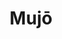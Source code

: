 ---
layout: place
title: "Mujō"
permalink: /georgia/atlanta/mujo.html
stateAbbr: GA
stateName: Georgia
cityName: Atlanta
place_id: ChIJIb9pCKMF9YgRWsQF-tZOGdI
photos:
  - name: >-
      places/ChIJIb9pCKMF9YgRWsQF-tZOGdI/photos/AeeoHcI5RbIHofCljDSes23gEq3gQWYN7-KoZnBpaEPrbbAhYfcME2asWVTPBHgvT8Kfs-ekY6lQKDZ1YAxOHd7UKZ5EwCo7ajLVFn0wJg7gb-qeCeoo4Ni0R5VQ4v8qwBZE5i9dV5N3MJ6aAJGHgun4V7DPCPFR_nCa_V0NJ3YMrTFItMu3nYhwlT-rKOFTvV0nL-WcjAtlNzh_02IK2DkBuG5l82_N15x9KkRmxMZR5-6uVNE4unMYv70fhnwnoTHZkeAJdskoX7I5oput67dhYW_mwVVZaHEP_tzJjDqeU2HafQ
    widthPx: 4800
    heightPx: 3201
    authorAttributions:
      - displayName: Mujō
        uri: https://maps.google.com/maps/contrib/110421072972987459431
        photoUri: >-
          https://lh3.googleusercontent.com/a-/ALV-UjX5W8qy4JhvmQ69Tb2mbKma9G_oDz4Qeiwagsg1eXTF3IO1dPo=s100-p-k-no-mo
    flagContentUri: >-
      https://www.google.com/local/imagery/report/?cb_client=maps_api_places.places_api&image_key=!1e10!2sAF1QipP58i8v7U0IR0_Mi1dHr446ebLJ7RG6YXPNNOuJ&hl=en-US
    googleMapsUri: >-
      https://www.google.com/maps/place//data=!3m4!1e2!3m2!1sAF1QipP58i8v7U0IR0_Mi1dHr446ebLJ7RG6YXPNNOuJ!2e10!4m2!3m1!1s0x88f505a30869bf21:0xd2194ed6fa05c45a
  - name: >-
      places/ChIJIb9pCKMF9YgRWsQF-tZOGdI/photos/AeeoHcLTnRqGg15vv_lioXFrFnwYig-a5SD_0-BNH37_NS8kiUDVmqmF04bhifdKH3yI5i6G_uGDJ-A_hA8M3csxs7RxI5VF_mz9K_jcq43K3LIcaa8eetHwvAH-lF4HGQRGzx1zYkFrIY-H266X9iXDwwlzFH6jJIv3hIdCsNz-1Nc1m8P9gm6K6sb5jsNLKA9N9X0TPhQCqOvoSfIvtF5RnVPFIrNpAviNVBJjrBqqUfQ9_U9-Wr36MRmYgQfpD5thLka9qrJ6COOgskK5IOfE11qvD06AV0tjYFxrFVPtA7B6Yw
    widthPx: 4800
    heightPx: 3201
    authorAttributions:
      - displayName: Mujō
        uri: https://maps.google.com/maps/contrib/110421072972987459431
        photoUri: >-
          https://lh3.googleusercontent.com/a-/ALV-UjX5W8qy4JhvmQ69Tb2mbKma9G_oDz4Qeiwagsg1eXTF3IO1dPo=s100-p-k-no-mo
    flagContentUri: >-
      https://www.google.com/local/imagery/report/?cb_client=maps_api_places.places_api&image_key=!1e10!2sAF1QipOK1H_HZRZO25KPRCXy7IbE78qQvxuUF6gQA4g1&hl=en-US
    googleMapsUri: >-
      https://www.google.com/maps/place//data=!3m4!1e2!3m2!1sAF1QipOK1H_HZRZO25KPRCXy7IbE78qQvxuUF6gQA4g1!2e10!4m2!3m1!1s0x88f505a30869bf21:0xd2194ed6fa05c45a
  - name: >-
      places/ChIJIb9pCKMF9YgRWsQF-tZOGdI/photos/AeeoHcJOnlp8k0GIcW4kaWzF-aVBu4ZeXHU3Jl7z11zxCOjVI6UzPxAxiY8lwzKDGBB9H-MfEBBXi0rEY22GZ3yg-4PgBIhEKrWXVtKhi1VLvK8LlvJrjZJxalL2NN0U_WCwqsFZufforZzn7fDypk2Ii9xejIOLMu_UvAhdEMOWQ5j1MNTQl_RAQ3rq5T5SszIXF0zdN6vwg_iopfF6ahMaKLZeZBJx7_LznjdlB6bLYFNw2m4rUiUJIMecem0dV_ZKsYn0pSljrvw3sSFFawIcrAyf4V5_tqDd8-OW86d6DotTUfaMO4ddoE_68cTTlL_HRY6091UNaRIpOmxGxdLdw4-Y4nwG0Uhkw0KvfjRdB0bARPU112cltjKiDqztvpInIeaFufCzYCs7zut5v-dmYBw2fm9ried9AKlec_YbSvcQjQ
    widthPx: 4032
    heightPx: 3024
    authorAttributions:
      - displayName: Shah Imran
        uri: https://maps.google.com/maps/contrib/109920498748797895660
        photoUri: >-
          https://lh3.googleusercontent.com/a/ACg8ocLfx3p9c-NrPMpW0cWtbheYP6yAi8c51oNwbnEtKw1mMWl9UA=s100-p-k-no-mo
    flagContentUri: >-
      https://www.google.com/local/imagery/report/?cb_client=maps_api_places.places_api&image_key=!1e10!2sCIHM0ogKEICAgICz8vzWCw&hl=en-US
    googleMapsUri: >-
      https://www.google.com/maps/place//data=!3m4!1e2!3m2!1sCIHM0ogKEICAgICz8vzWCw!2e10!4m2!3m1!1s0x88f505a30869bf21:0xd2194ed6fa05c45a
  - name: >-
      places/ChIJIb9pCKMF9YgRWsQF-tZOGdI/photos/AeeoHcI8DOaetwPZtp7iLFTy8_MBkzOK3YHsu4SlmJrzpsOgkDR54YcpcGq9xW_jGn5WDa93HGoUDgqWHLFizQcPmk0KSrdi6mDTlaW31GUVPnX0TY1w8m3ZargPgU17B8DShuiaAef3MZE5n_zGylGZ-brIfkiO-Xt5GJG1mVkd_ZpWoBhv6WTI-n9bwtEVheY8fU96fi3M-ZexCgTduF19fW1iQV31yYAUFG5xDzP9NIZ5IDcmbyRblHYxhub9urNvm6xYiKXhb3HlKelPgFT_-8k6cA8RtKvU0W1nx53_iZPY48txTuxy9mh_dEffVV0UoGq3UV_BXffL3xDqcegtl93IGugbb1Yp_uAIJPP0OCanTB9nZPck4Obf5bOcBqcsCzANLvdYx_vmOZb6WDWCSICPqov_YUo4U-Vi9Lj0myCvNkkg
    widthPx: 4080
    heightPx: 3072
    authorAttributions:
      - displayName: Minh Hua
        uri: https://maps.google.com/maps/contrib/110954217328490809761
        photoUri: >-
          https://lh3.googleusercontent.com/a-/ALV-UjW1dCrAgyNtBQs9FUrfPT5EVcJ0CgDHpYcGKkKCI-zLvEdQUOhy1g=s100-p-k-no-mo
    flagContentUri: >-
      https://www.google.com/local/imagery/report/?cb_client=maps_api_places.places_api&image_key=!1e10!2sCIHM0ogKEICAgIDH66DKyQE&hl=en-US
    googleMapsUri: >-
      https://www.google.com/maps/place//data=!3m4!1e2!3m2!1sCIHM0ogKEICAgIDH66DKyQE!2e10!4m2!3m1!1s0x88f505a30869bf21:0xd2194ed6fa05c45a
  - name: >-
      places/ChIJIb9pCKMF9YgRWsQF-tZOGdI/photos/AeeoHcL_QZOC0rXJFfRCEMEvRMjylxgyU0oCMj3A-PRsOS76QIXL7RtwHFZmr6h-onyh-v3oU1VOZesGG9tx3l9DWmGxqh5g7f-c3icWARE2BY_J792P-sI2i7EAdtdsmzmDBgonVzoFhzJwxw6vTXB8241uuU9Ebx5w0fqsgSvS8-qYR77hPm57AGkMXLRWOUtTk_8xIKuhVBBNWFR33WRZvjwq0hmoOcP-hmJbmn2V5ekxmyKta5zFZmziwFUWlrQTEAEQuMfeBUc_oTSaWc8y0Caf72cssk7dwHzvB_hRGhLBRHlhpo9N3c0Uf0pIzwetOynIzEzrQCRq-rTgLmhYNy0b3hYELBDJyzmotNTeRCL4J75Kn5oV5C02A9sPD5bDCjKgavezaizE21gwKV14fCw4SRrzxq6AIJDPpEXhgZMRuw
    widthPx: 4080
    heightPx: 3072
    authorAttributions:
      - displayName: Minh Hua
        uri: https://maps.google.com/maps/contrib/110954217328490809761
        photoUri: >-
          https://lh3.googleusercontent.com/a-/ALV-UjW1dCrAgyNtBQs9FUrfPT5EVcJ0CgDHpYcGKkKCI-zLvEdQUOhy1g=s100-p-k-no-mo
    flagContentUri: >-
      https://www.google.com/local/imagery/report/?cb_client=maps_api_places.places_api&image_key=!1e10!2sCIHM0ogKEICAgIDHq4-pfg&hl=en-US
    googleMapsUri: >-
      https://www.google.com/maps/place//data=!3m4!1e2!3m2!1sCIHM0ogKEICAgIDHq4-pfg!2e10!4m2!3m1!1s0x88f505a30869bf21:0xd2194ed6fa05c45a
  - name: >-
      places/ChIJIb9pCKMF9YgRWsQF-tZOGdI/photos/AeeoHcIw7Ezg7wbx6HY8i83cQyw7X8ewO0b5GZsounmzemRfUJiJX9sbmx5TsfmLv0Cp5vDF-imjFdqDmWN2CUcUov2tlhWWL6cl6xv-Ji1F4HtlOWXtxLZj8qKJfhKuzEM6nbeGnZF01uBu0eCbYszQtmlEJOBoeHNf4LRUt7S-ZOm90tOUWrFulaYSNi0wj9eX6OV-9KrIpf1kh5O3hPnCDj9Ar6o9r0Tcg6fa6B_HbFr9iZ3bbWKiyCJuPK5bznt31UPgaGq_opji5TR0WGUgXb9ZYqbvln3NDzuWXFfT2IlV935XSILcoiuloCTkqiLRkJTbqT-8etwccmqkaUOw4dPWYYxZxkwXQtxpEspVZg1LY5BCfvCqR-7vyGpt2-jgXMOQ4yTL6vX4jXRX89HMKs4pEZopH03e3Rsfxp163L-MzQ
    widthPx: 4080
    heightPx: 3072
    authorAttributions:
      - displayName: Matt Scrudato
        uri: https://maps.google.com/maps/contrib/102526251669532985481
        photoUri: >-
          https://lh3.googleusercontent.com/a-/ALV-UjXXij6Dtkw8cpW-D-QuvsRzDTcWwKne_eBAgP0AocHY3gfKLxLysg=s100-p-k-no-mo
    flagContentUri: >-
      https://www.google.com/local/imagery/report/?cb_client=maps_api_places.places_api&image_key=!1e10!2sCIHM0ogKEICAgIDv-aHATQ&hl=en-US
    googleMapsUri: >-
      https://www.google.com/maps/place//data=!3m4!1e2!3m2!1sCIHM0ogKEICAgIDv-aHATQ!2e10!4m2!3m1!1s0x88f505a30869bf21:0xd2194ed6fa05c45a
  - name: >-
      places/ChIJIb9pCKMF9YgRWsQF-tZOGdI/photos/AeeoHcI_HO6a1vnvtOSdBrRNLeFZcXeASlBghPmdYIkbIr1UiJqTNvo_DAAiHleAAjcPhSp5IcjQ6VSZ0ADpy9eFuC2G1M-nWiXPxeFSJeASABRON1LYLNPwELVGjmPWsr7CibtzJnlJHAn_JB6I1dKvT-BMGdoYo1LoVrgAae_6lZuhcQP5lj8ds052Pm6D6T55C6Uf7hfzibLUtP00F__725htFM8G5QzpQ-2vg4rT5MqVKvf_oEx7Wsw0EYlbqNu4oCQhaOjThJprwiPaEi3xiLesU4U5dKHvL-AWu59wFkYcBeoE6ypPnJ29xlayeZyFKSeusbIeSPfA8tTMHVyzXgnmAMuUM78U7MVOBk8HjlzEWlSn96iJEuWEFpyutSWC9OarwogFDMx2E6ATmHU6ywY0X7uwEQjWtIOxkaX9pvT6Mg
    widthPx: 4080
    heightPx: 3072
    authorAttributions:
      - displayName: Minh Hua
        uri: https://maps.google.com/maps/contrib/110954217328490809761
        photoUri: >-
          https://lh3.googleusercontent.com/a-/ALV-UjW1dCrAgyNtBQs9FUrfPT5EVcJ0CgDHpYcGKkKCI-zLvEdQUOhy1g=s100-p-k-no-mo
    flagContentUri: >-
      https://www.google.com/local/imagery/report/?cb_client=maps_api_places.places_api&image_key=!1e10!2sCIHM0ogKEICAgIDHq4-pbg&hl=en-US
    googleMapsUri: >-
      https://www.google.com/maps/place//data=!3m4!1e2!3m2!1sCIHM0ogKEICAgIDHq4-pbg!2e10!4m2!3m1!1s0x88f505a30869bf21:0xd2194ed6fa05c45a
  - name: >-
      places/ChIJIb9pCKMF9YgRWsQF-tZOGdI/photos/AeeoHcJgRiaOfCLPDv8KzneYeMJpVMLSq2kydU-J81HVHkpxEVvRJNAXHJ59zfc4re2SfX7CvFNGW5s_BBtg1WRQztJM-rn9-p-PkNDSll8awOJ-Skmgt73RW-S4_XBnOsHp1HikBWXEL6sVJJQl5_wREuIRo2PkPmdEV6AX0k_aB6HvMQFtkF3o5bg5e6RDqTvgAIhyiuMsLm0bnILctH3Q7_FPj0imIZmORer7ZjqL3CxzA0URoBZhpCT31fdpUq609ZDHJzE4kZo6dYfqXfHKyVrVYMf4kHTrYjeq0bazMP1jerBMuWGBKDaCvbX5P8kRitKLO5T8OUBj2QYS-NsN-9ruQaNgtjwsfhzr72nNVyE8PHqpyY5cbkCG3lwUl-o8eJhFDD5SDkDUB4bOvhmL40djJ_I3AEtRRDPi1HNkGXOAT0BA
    widthPx: 4080
    heightPx: 3072
    authorAttributions:
      - displayName: Matt Scrudato
        uri: https://maps.google.com/maps/contrib/102526251669532985481
        photoUri: >-
          https://lh3.googleusercontent.com/a-/ALV-UjXXij6Dtkw8cpW-D-QuvsRzDTcWwKne_eBAgP0AocHY3gfKLxLysg=s100-p-k-no-mo
    flagContentUri: >-
      https://www.google.com/local/imagery/report/?cb_client=maps_api_places.places_api&image_key=!1e10!2sCIHM0ogKEICAgIDv-bGExAE&hl=en-US
    googleMapsUri: >-
      https://www.google.com/maps/place//data=!3m4!1e2!3m2!1sCIHM0ogKEICAgIDv-bGExAE!2e10!4m2!3m1!1s0x88f505a30869bf21:0xd2194ed6fa05c45a
  - name: >-
      places/ChIJIb9pCKMF9YgRWsQF-tZOGdI/photos/AeeoHcIIMrv42Ee8rRTvS6PPOVH80GddJTCze6BT8g2A4Nv6w5K-sPjPkcVHJtzC2RKz8pS8fScp-F2B-Q2aWVS2ZxYobB-vPLbyoFsfZHQlviON5dk-qarb1nw_J7QnADQ2hzqIpC6m0eC8BqgoA0JjSoQIPJL-ji6qG6afTFf3tT2FWKcOX-a9_cacX58o3rXO_ndS6ntslil7FUKeRmylLJHnRLf8KvkHIB2Xlf21u-TvcRndRweyGElE4dDCKbKiQ2vs1IR2hd94ugAjjJ2N8K3ziYna1TMxjkYPqZM23UovpGiotpqv4HKhuwcLVTZfVaknHKOcQUaGMk3ecUxFODOd1pbt6yGc7ExNF0V_S8W27iY7VY20ThNXE9JezPPRJ0OtERp8iwP0X4Jwk1hmY7ekUT2d-YQ-tzRBNMU8J0Xw4w
    widthPx: 4080
    heightPx: 3072
    authorAttributions:
      - displayName: Matt Scrudato
        uri: https://maps.google.com/maps/contrib/102526251669532985481
        photoUri: >-
          https://lh3.googleusercontent.com/a-/ALV-UjXXij6Dtkw8cpW-D-QuvsRzDTcWwKne_eBAgP0AocHY3gfKLxLysg=s100-p-k-no-mo
    flagContentUri: >-
      https://www.google.com/local/imagery/report/?cb_client=maps_api_places.places_api&image_key=!1e10!2sCIHM0ogKEICAgIDv-fGEVw&hl=en-US
    googleMapsUri: >-
      https://www.google.com/maps/place//data=!3m4!1e2!3m2!1sCIHM0ogKEICAgIDv-fGEVw!2e10!4m2!3m1!1s0x88f505a30869bf21:0xd2194ed6fa05c45a
  - name: >-
      places/ChIJIb9pCKMF9YgRWsQF-tZOGdI/photos/AeeoHcK_wAtrDe_l0ATBTpDH6s9NfQbHt1EaGaZoR0BCuooWJVK6NCNCEcbTOOYjFMi5JfDGQHi3g_-Zkhbt26J7F71pIriQTxPSPBRJwgWVV9dojGPk7qFyHHsqaPpYxH3wqT7jZOoOnhM6wTFxJUxuBC-TsOd3P_U1VfFileK3CfhwKDnUCGHJptgJorFtMfiqJ4U6pdoh2jNCZXLYBrx6eGm5JAh3BXFia0yKllnDpwx70SqtAaYxIHRLxCxg4vlNu0vbKRzGtzhLXNgfGHN_oI2fBvXgYK1rYciMVc6D8Mp55v9mkf0ozvXzyob6BJXiZo_XXe1e5EOAqv2afeQ9rxffgklVx5b6sW290HE-5y4IGT0ww71drbY1Yz2ROi3rGeANJwhKVLuGnWlxxNpfXZ3Mc0qbL_yiE59-eRtEpAZ6nQ
    widthPx: 4080
    heightPx: 3072
    authorAttributions:
      - displayName: Matt Scrudato
        uri: https://maps.google.com/maps/contrib/102526251669532985481
        photoUri: >-
          https://lh3.googleusercontent.com/a-/ALV-UjXXij6Dtkw8cpW-D-QuvsRzDTcWwKne_eBAgP0AocHY3gfKLxLysg=s100-p-k-no-mo
    flagContentUri: >-
      https://www.google.com/local/imagery/report/?cb_client=maps_api_places.places_api&image_key=!1e10!2sCIHM0ogKEICAgIDv-cHLcQ&hl=en-US
    googleMapsUri: >-
      https://www.google.com/maps/place//data=!3m4!1e2!3m2!1sCIHM0ogKEICAgIDv-cHLcQ!2e10!4m2!3m1!1s0x88f505a30869bf21:0xd2194ed6fa05c45a
address: 691 14th St NW c, Atlanta, GA 30318, USA
street: 691 14th St NW c
city: Atlanta
state: GA
zip: '30318'
country: USA
neighborhood: Home Park
latitude: '33.786159'
longitude: '-84.411422'
accessibility_options:
  wheelchairAccessibleParking: true
  wheelchairAccessibleEntrance: true
  wheelchairAccessibleRestroom: true
  wheelchairAccessibleSeating: true
business_status: OPERATIONAL
name: Mujō
google_maps_links:
  directionsUri: >-
    https://www.google.com/maps/dir//''/data=!4m7!4m6!1m1!4e2!1m2!1m1!1s0x88f505a30869bf21:0xd2194ed6fa05c45a!3e0
  placeUri: https://maps.google.com/?cid=15139218307607282778
  writeAReviewUri: >-
    https://www.google.com/maps/place//data=!4m3!3m2!1s0x88f505a30869bf21:0xd2194ed6fa05c45a!12e1
  reviewsUri: >-
    https://www.google.com/maps/place//data=!4m4!3m3!1s0x88f505a30869bf21:0xd2194ed6fa05c45a!9m1!1b1
  photosUri: >-
    https://www.google.com/maps/place//data=!4m3!3m2!1s0x88f505a30869bf21:0xd2194ed6fa05c45a!10e5
primary_type: Sushi Restaurant
opening_hours:
  regular: null
  current: null
secondary_opening_hours:
  regular:
    weekdayDescriptions: null
    type: null
  current:
    weekdayDescriptions: null
    type: null
phone: (404) 400-6832
price_level: null
price_range: $100 &ndash; & up
rating: '4.5'
rating_count: 180
website: https://www.mujoatl.com/
description: null
reviews:
  - name: >-
      places/ChIJIb9pCKMF9YgRWsQF-tZOGdI/reviews/ChZDSUhNMG9nS0VJQ0FnTURJd05DV0FnEAE
    relativePublishTimeDescription: a week ago
    rating: 5
    text:
      text: >-
        A beautifully crafted progressive meal service.


        It was an inspiring experience. Every bite was delicately prepared right
        in front of us and it’s evident there was a lot of thought placed into
        every single bite.


        Service was detail oriented; I loved that they picked up on me being
        left handed and adjusted their service accordingly.


        The venue is lovely. It’s a joy to sit in front of the chefs and get to
        chat with them about the quality of the food.


        There is valet parking ($10).


        I will say that my only quarrel was with the pricing. I truly value the
        fresh ingredients that are flown in to provide a quality product and the
        experienced chefs that have dedicated themselves to the craft, but they
        could have added 2 more bites to the meal. Would have been perfect
        amount. We did the omakase and ended up adding on a couple things to be
        properly full. I would’ve loved to just get full off the omakase alone
        and not have to fuss with additional things.


        Special shout out to the ice cream! Superb combination!
      languageCode: en
    originalText:
      text: >-
        A beautifully crafted progressive meal service.


        It was an inspiring experience. Every bite was delicately prepared right
        in front of us and it’s evident there was a lot of thought placed into
        every single bite.


        Service was detail oriented; I loved that they picked up on me being
        left handed and adjusted their service accordingly.


        The venue is lovely. It’s a joy to sit in front of the chefs and get to
        chat with them about the quality of the food.


        There is valet parking ($10).


        I will say that my only quarrel was with the pricing. I truly value the
        fresh ingredients that are flown in to provide a quality product and the
        experienced chefs that have dedicated themselves to the craft, but they
        could have added 2 more bites to the meal. Would have been perfect
        amount. We did the omakase and ended up adding on a couple things to be
        properly full. I would’ve loved to just get full off the omakase alone
        and not have to fuss with additional things.


        Special shout out to the ice cream! Superb combination!
      languageCode: en
    authorAttribution:
      displayName: Bebe Bakhtiar
      uri: https://www.google.com/maps/contrib/107661123786706325799/reviews
      photoUri: >-
        https://lh3.googleusercontent.com/a-/ALV-UjWy1O-1pcRhopILd8TtvnyKab_o0FzJBVhUbyma1X66vtDOVvfG=s128-c0x00000000-cc-rp-mo-ba5
    publishTime: '2025-04-06T02:39:49.190203Z'
    flagContentUri: >-
      https://www.google.com/local/review/rap/report?postId=ChZDSUhNMG9nS0VJQ0FnTURJd05DV0FnEAE&d=17924085&t=1
    googleMapsUri: >-
      https://www.google.com/maps/reviews/data=!4m6!14m5!1m4!2m3!1sChZDSUhNMG9nS0VJQ0FnTURJd05DV0FnEAE!2m1!1s0x88f505a30869bf21:0xd2194ed6fa05c45a
  - name: >-
      places/ChIJIb9pCKMF9YgRWsQF-tZOGdI/reviews/ChZDSUhNMG9nS0VJQ0FnTUNJbmZDM0N3EAE
    relativePublishTimeDescription: a week ago
    rating: 5
    text:
      text: >-
        This was my first omakase experience, and Mujo seriously set the bar
        high. From start to finish, everything felt so intentional-the space,
        the service, the wine pairing, and of course, the food. Every dish was
        beautifully presented and full of flavor. We also added foie gras monaka
        (was unreal) and wagyu temaki


        The staff were amazing-so attentive and kind.

        They explained each wine pairing and any question we might have about
        the food. It really added to how special the night felt.


        Highly recommend for anyone looking to enjoy something unforgettable!
        It’s not just dinner, it’s a whole experience
      languageCode: en
    originalText:
      text: >-
        This was my first omakase experience, and Mujo seriously set the bar
        high. From start to finish, everything felt so intentional-the space,
        the service, the wine pairing, and of course, the food. Every dish was
        beautifully presented and full of flavor. We also added foie gras monaka
        (was unreal) and wagyu temaki


        The staff were amazing-so attentive and kind.

        They explained each wine pairing and any question we might have about
        the food. It really added to how special the night felt.


        Highly recommend for anyone looking to enjoy something unforgettable!
        It’s not just dinner, it’s a whole experience
      languageCode: en
    authorAttribution:
      displayName: Pach Reviews
      uri: https://www.google.com/maps/contrib/106366857064079050302/reviews
      photoUri: >-
        https://lh3.googleusercontent.com/a-/ALV-UjV31bIsdIg74gwXaVne87bJWQcK49_dpSV416b1Q_2ROoe2CyY=s128-c0x00000000-cc-rp-mo
    publishTime: '2025-04-04T02:17:39.860482Z'
    flagContentUri: >-
      https://www.google.com/local/review/rap/report?postId=ChZDSUhNMG9nS0VJQ0FnTUNJbmZDM0N3EAE&d=17924085&t=1
    googleMapsUri: >-
      https://www.google.com/maps/reviews/data=!4m6!14m5!1m4!2m3!1sChZDSUhNMG9nS0VJQ0FnTUNJbmZDM0N3EAE!2m1!1s0x88f505a30869bf21:0xd2194ed6fa05c45a
  - name: >-
      places/ChIJIb9pCKMF9YgRWsQF-tZOGdI/reviews/ChZDSUhNMG9nS0VJQ0FnSUQzaGFta1N3EAE
    relativePublishTimeDescription: 4 months ago
    rating: 5
    text:
      text: >-
        We did the private omakase room for 5 and the vibe was perfect. I know
        some Michelin star places that don't offer the private suite, so that
        was nice. Had a really great time. Really good drinks. Really fresh
        sushi. Great experience. Really attentive and knowledgeable chef.
      languageCode: en
    originalText:
      text: >-
        We did the private omakase room for 5 and the vibe was perfect. I know
        some Michelin star places that don't offer the private suite, so that
        was nice. Had a really great time. Really good drinks. Really fresh
        sushi. Great experience. Really attentive and knowledgeable chef.
      languageCode: en
    authorAttribution:
      displayName: Sebastian Garcia
      uri: https://www.google.com/maps/contrib/112161508265747849565/reviews
      photoUri: >-
        https://lh3.googleusercontent.com/a-/ALV-UjX323yw_Gwak3-IyA_1kEHVfg7PNSLM7JbOU0gOvjvOERuHN8DwhQ=s128-c0x00000000-cc-rp-mo-ba5
    publishTime: '2024-11-16T21:31:03.955870Z'
    flagContentUri: >-
      https://www.google.com/local/review/rap/report?postId=ChZDSUhNMG9nS0VJQ0FnSUQzaGFta1N3EAE&d=17924085&t=1
    googleMapsUri: >-
      https://www.google.com/maps/reviews/data=!4m6!14m5!1m4!2m3!1sChZDSUhNMG9nS0VJQ0FnSUQzaGFta1N3EAE!2m1!1s0x88f505a30869bf21:0xd2194ed6fa05c45a
  - name: >-
      places/ChIJIb9pCKMF9YgRWsQF-tZOGdI/reviews/ChdDSUhNMG9nS0VJQ0FnTUNRNFlINXRRRRAB
    relativePublishTimeDescription: a month ago
    rating: 5
    text:
      text: >-
        Mujō was my second omakase ever, a couple months after returning from
        Japan and my first omakase experience in Miyazaki.


        I was blown away from the moment I approached the door and a couple
        staff members welcomed me in. The ambiance was so enjoyable. Elevated,
        elegant, and sophisticated, without being pretentious. This was greatly
        in part to the entire staff’s overwhelming kindness, and the incredible
        playlist (which I learned later was the work of Chef Harris).


        Of course I cannot speak enough of the menu. Every course from the
        omakase was delicious from start to finish.


        To highlight a few, the Japanese egg custard was perfect and always
        feels like a comforting hug. The richness of the egg paired nicely with
        the earthy morel, bright green onions, and umami rich gin-an. The
        bluenose stood out to me, this was my first time experiencing it;
        delicate, buttery, but still light and sweet. Miso soup was well timed
        at the end of the meal, and was a delicious and welcome palate cleanser
        after so much incredible nigiri.


        I cannot end this review without mentioning the dessert. Roasted sesame
        ice cream, with a miso rum caramel, fried pieces of Japanese sweet
        potato, and pieces of puffed rice. Fantastic.
      languageCode: en
    originalText:
      text: >-
        Mujō was my second omakase ever, a couple months after returning from
        Japan and my first omakase experience in Miyazaki.


        I was blown away from the moment I approached the door and a couple
        staff members welcomed me in. The ambiance was so enjoyable. Elevated,
        elegant, and sophisticated, without being pretentious. This was greatly
        in part to the entire staff’s overwhelming kindness, and the incredible
        playlist (which I learned later was the work of Chef Harris).


        Of course I cannot speak enough of the menu. Every course from the
        omakase was delicious from start to finish.


        To highlight a few, the Japanese egg custard was perfect and always
        feels like a comforting hug. The richness of the egg paired nicely with
        the earthy morel, bright green onions, and umami rich gin-an. The
        bluenose stood out to me, this was my first time experiencing it;
        delicate, buttery, but still light and sweet. Miso soup was well timed
        at the end of the meal, and was a delicious and welcome palate cleanser
        after so much incredible nigiri.


        I cannot end this review without mentioning the dessert. Roasted sesame
        ice cream, with a miso rum caramel, fried pieces of Japanese sweet
        potato, and pieces of puffed rice. Fantastic.
      languageCode: en
    authorAttribution:
      displayName: Alex Nix
      uri: https://www.google.com/maps/contrib/100728254728366059992/reviews
      photoUri: >-
        https://lh3.googleusercontent.com/a-/ALV-UjVE_wm2Vmn27h2F9IQaOvuQ6izLyrl4TyiB-x9D_FH11KjpruaWGQ=s128-c0x00000000-cc-rp-mo-ba3
    publishTime: '2025-03-05T01:13:04.233446Z'
    flagContentUri: >-
      https://www.google.com/local/review/rap/report?postId=ChdDSUhNMG9nS0VJQ0FnTUNRNFlINXRRRRAB&d=17924085&t=1
    googleMapsUri: >-
      https://www.google.com/maps/reviews/data=!4m6!14m5!1m4!2m3!1sChdDSUhNMG9nS0VJQ0FnTUNRNFlINXRRRRAB!2m1!1s0x88f505a30869bf21:0xd2194ed6fa05c45a
  - name: >-
      places/ChIJIb9pCKMF9YgRWsQF-tZOGdI/reviews/ChZDSUhNMG9nS0VJQ0FnSUQzNzVpS0l3EAE
    relativePublishTimeDescription: 4 months ago
    rating: 5
    text:
      text: >-
        One of the best dinning experiences I have had. The food was fresh and
        delicious. I can not wait to come back. Service was impeccable.


        If you get the beverage pairing, get ready for story time, it was super
        informative and I found it entertaining. We added Wagyu Temaki Beef
        Tataki, Caviar Service and I LOVED the Foie Gras Monaka!!!!!!

        But let me tell you the bestest thing and personal favorite was THE
        DESSERT, OBSESSED. It was an overall spectacular evening. Thank you all
        so much! It was amazing :) oh and they have heated toilet seats 😅


        So I accidentally went to the place

        next door, so don’t make my mistake.

        I recommend the restaurant next door

        ask you if you had reservations at Mujō.


        Thank you all again!
      languageCode: en
    originalText:
      text: >-
        One of the best dinning experiences I have had. The food was fresh and
        delicious. I can not wait to come back. Service was impeccable.


        If you get the beverage pairing, get ready for story time, it was super
        informative and I found it entertaining. We added Wagyu Temaki Beef
        Tataki, Caviar Service and I LOVED the Foie Gras Monaka!!!!!!

        But let me tell you the bestest thing and personal favorite was THE
        DESSERT, OBSESSED. It was an overall spectacular evening. Thank you all
        so much! It was amazing :) oh and they have heated toilet seats 😅


        So I accidentally went to the place

        next door, so don’t make my mistake.

        I recommend the restaurant next door

        ask you if you had reservations at Mujō.


        Thank you all again!
      languageCode: en
    authorAttribution:
      displayName: Diana Khatib
      uri: https://www.google.com/maps/contrib/104066120995322966925/reviews
      photoUri: >-
        https://lh3.googleusercontent.com/a-/ALV-UjU-OCXhvWKjf1PgaB_Cpvd0UBdxLG3cIhg6eKnE1vVX91h8TC_f=s128-c0x00000000-cc-rp-mo-ba4
    publishTime: '2024-11-20T08:21:11.594357Z'
    flagContentUri: >-
      https://www.google.com/local/review/rap/report?postId=ChZDSUhNMG9nS0VJQ0FnSUQzNzVpS0l3EAE&d=17924085&t=1
    googleMapsUri: >-
      https://www.google.com/maps/reviews/data=!4m6!14m5!1m4!2m3!1sChZDSUhNMG9nS0VJQ0FnSUQzNzVpS0l3EAE!2m1!1s0x88f505a30869bf21:0xd2194ed6fa05c45a
parking_options:
  valetParking: true
payment_options:
  acceptsCreditCards: true
  acceptsDebitCards: true
  acceptsCashOnly: false
  acceptsNfc: true
allow_dogs: null
curbside_pickup: false
delivery: false
dine_in: true
good_for_children: false
good_for_groups: null
good_for_sports: false
live_music: false
menu_for_children: false
outdoor_seating: false
reservable: true
restroom: true
serves_beer: true
serves_breakfast: false
serves_brunch: false
serves_cocktails: true
serves_coffee: null
serves_dinner: true
serves_dessert: true
serves_lunch: false
serves_vegetarian_food: null
serves_wine: true
takeout: false

---